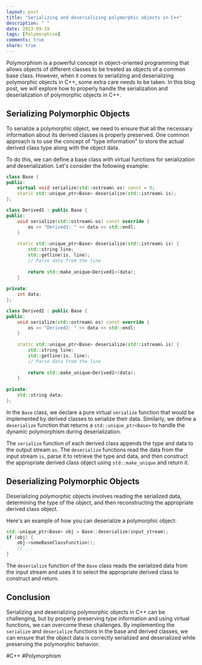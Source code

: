 ```yaml
---
layout: post
title: "Serializing and deserializing polymorphic objects in C++"
description: " "
date: 2023-09-19
tags: [Polymorphism]
comments: true
share: true
---
```


Polymorphism is a powerful concept in object-oriented programming that allows objects of different classes to be treated as objects of a common base class. However, when it comes to serializing and deserializing polymorphic objects in C++, some extra care needs to be taken. In this blog post, we will explore how to properly handle the serialization and deserialization of polymorphic objects in C++.

## Serializing Polymorphic Objects

To serialize a polymorphic object, we need to ensure that all the necessary information about its derived classes is properly preserved. One common approach is to use the concept of "type information" to store the actual derived class type along with the object data.

To do this, we can define a base class with virtual functions for serialization and deserialization. Let's consider the following example:

```cpp
class Base {
public:
    virtual void serialize(std::ostream& os) const = 0;
    static std::unique_ptr<Base> deserialize(std::istream& is);
};

class Derived1 : public Base {
public:
    void serialize(std::ostream& os) const override {
        os << "Derived1: " << data << std::endl;
    }
    
    static std::unique_ptr<Base> deserialize(std::istream& is) {
        std::string line;
        std::getline(is, line);
        // Parse data from the line
        
        return std::make_unique<Derived1>(data);
    }
    
private:
    int data;
};

class Derived2 : public Base {
public:
    void serialize(std::ostream& os) const override {
        os << "Derived2: " << data << std::endl;
    }
    
    static std::unique_ptr<Base> deserialize(std::istream& is) {
        std::string line;
        std::getline(is, line);
        // Parse data from the line
        
        return std::make_unique<Derived2>(data);
    }
    
private:
    std::string data;
};
```

In the `Base` class, we declare a pure virtual `serialize` function that would be implemented by derived classes to serialize their data. Similarly, we define a `deserialize` function that returns a `std::unique_ptr<Base>` to handle the dynamic polymorphism during deserialization.

The `serialize` function of each derived class appends the type and data to the output stream `os`. The `deserialize` functions read the data from the input stream `is`, parse it to retrieve the type and data, and then construct the appropriate derived class object using `std::make_unique` and return it.

## Deserializing Polymorphic Objects

Deserializing polymorphic objects involves reading the serialized data, determining the type of the object, and then reconstructing the appropriate derived class object.

Here's an example of how you can deserialize a polymorphic object:

```cpp
std::unique_ptr<Base> obj = Base::deserialize(input_stream);
if (obj) {
    obj->someBaseClassFunction();
    // ...
}
```

The `deserialize` function of the `Base` class reads the serialized data from the input stream and uses it to select the appropriate derived class to construct and return.

## Conclusion

Serializing and deserializing polymorphic objects in C++ can be challenging, but by properly preserving type information and using virtual functions, we can overcome these challenges. By implementing the `serialize` and `deserialize` functions in the base and derived classes, we can ensure that the object data is correctly serialized and deserialized while preserving the polymorphic behavior.

#C++ #Polymorphism
